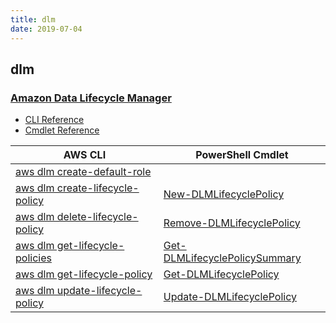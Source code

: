 ```yaml
---
title: dlm
date: 2019-07-04
---
```


## dlm

### [Amazon Data Lifecycle Manager](https://aws.amazon.com/ebs/)

* [CLI Reference](https://docs.aws.amazon.com/cli/latest/reference/dlm/index.html)
* [Cmdlet Reference](https://docs.aws.amazon.com/powershell/latest/reference/items/Amazon_Data_Lifecycle_Manager_cmdlets.html)

|AWS CLI|PowerShell Cmdlet|
|----|----|
|[aws dlm create-default-role](https://docs.aws.amazon.com/cli/latest/reference/dlm/create-default-role.html)||
|[aws dlm create-lifecycle-policy](https://docs.aws.amazon.com/cli/latest/reference/dlm/create-lifecycle-policy.html)|[New-DLMLifecyclePolicy](https://docs.aws.amazon.com/powershell/latest/reference/items/New-DLMLifecyclePolicy.html)|
|[aws dlm delete-lifecycle-policy](https://docs.aws.amazon.com/cli/latest/reference/dlm/delete-lifecycle-policy.html)|[Remove-DLMLifecyclePolicy](https://docs.aws.amazon.com/powershell/latest/reference/items/Remove-DLMLifecyclePolicy.html)|
|[aws dlm get-lifecycle-policies](https://docs.aws.amazon.com/cli/latest/reference/dlm/get-lifecycle-policies.html)|[Get-DLMLifecyclePolicySummary](https://docs.aws.amazon.com/powershell/latest/reference/items/Get-DLMLifecyclePolicySummary.html)|
|[aws dlm get-lifecycle-policy](https://docs.aws.amazon.com/cli/latest/reference/dlm/get-lifecycle-policy.html)|[Get-DLMLifecyclePolicy](https://docs.aws.amazon.com/powershell/latest/reference/items/Get-DLMLifecyclePolicy.html)|
|[aws dlm update-lifecycle-policy](https://docs.aws.amazon.com/cli/latest/reference/dlm/update-lifecycle-policy.html)|[Update-DLMLifecyclePolicy](https://docs.aws.amazon.com/powershell/latest/reference/items/Update-DLMLifecyclePolicy.html)|

